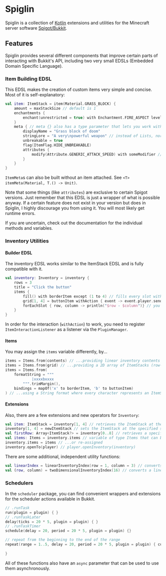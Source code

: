 # Spiglin
Spiglin is a collection of [Kotlin](https://kotlinlang.org/) extensions and utilities 
for the Minecraft server software [Spigot/Bukkit](https://www.spigotmc.org/).

## Features
Spiglin provides several different components that improve certain parts of interacting 
with Bukkit's API, including two very small EDSLs (Embedded Domain Specific Language).

### Item Building EDSL
This EDSL makes the creation of custom items very simple and concise. 
Most of it is self-explanatory:
```kotlin
val item: ItemStack = item(Material.GRASS_BLOCK) {
    amount = maxStackSize // default is 1
    enchantments {
        enchant(unrestricted = true) with Enchantment.FIRE_ASPECT level 3 // adds fire aspect 3 as an enchantment
    }
    meta { // meta {} also has a type parameter that lets you work with more specific ItemMetas.
        displayName = "Grass block of doom"
        stringLore = "A very\npowerful weapon" // instead of Lists, normal Strings can be used with stringLore. This just delegates to the normal lore.
        unbreakable = true
        flag(ItemFlag.HIDE_UNBREAKABLE)
        attributes {
            modify(Attribute.GENERIC_ATTACK_SPEED) with someModifier // both single modifiers and Lists of modifiers work here
        }   
    }   
}
```
`ItemMeta`s can also be built without an item attached. See `<T> itemMeta(Material, T.() -> Unit)`.

Note that some things (like `attributes`) are exclusive to certain Spigot versions. Just remember that this EDSL 
is just a wrapper of what is possible anyway. If a certain feature does not exist in your version but does in Spiglin, 
I highly discourage you from using it. You will most likely get runtime errors.

If you are uncertain, check out the documentation for the individual methods and variables.

### Inventory Utilities
#### Builder EDSL
The inventory EDSL works similar to the ItemStack EDSL and is fully compatible with it.
```kotlin
val inventory: Inventory = inventory {
    rows = 3
    title = "Click the button"
    items {
        fill() with borderItem except (1 to 4) // fills every slot with the provided item, excluding the ones speficied in "except" (also works with linear IntRanges or Iterable<Pair<Int, Int>>)
        grid[1, 4] = buttonItem withAction { event -> event.player.sendMessage("Click!") } // sets the item in the middle to "buttonItem" and attaches an action that is triggered should it be clicked.
        forEachSlot { row, column -> println("$row - $column")} // you can also perform custom operations with forEachSlot
    }
}
```
In order for the interaction (`withAction`) to work, you need to register `ItemInteractionListener` as a listener 
via the `PluginManager`.

#### Items
You may assign the `items` variable differently, by...
```kotlin
items = Items.from(contents) // ...providing linear inventory contents
items = Items.from(grid) // ...providing a 2D array of ItemStacks (row-column)
items = Items.from(
    formatString = """
            |xxxxbxxxx
        """.trimMargin(), 
    bindings = mapOf('x' to borderItem, 'b' to buttonItem)
) // ...using a String format where every character represents an ItemStack!
```
#### Extensions
Also, there are a few extensions and new operators for `Inventory`:
```kotlin
val item: ItemStack = inventory[1, 4] // retrieves the ItemStack at the specified slot (Pair<Int, Int> or a linear index can be used, too)
inventory[1, 4] = newItemStack // sets the ItemStack at the specified slot (Pair<Int, Int> or a linear index can be used, too)
val firstRow: Array<ItemStack?> = inventory[0..8] // retrieves a specific range of items from the inventory
val items: Items = inventory.items // variable of type Items that can be retrieved...
inventory.items = items // ...or re-assigned
inventory.openTo(player) // player.openInventory(inventory)
```
There are some additional, independent utility functions:
```kotlin
val linearIndex = linearInventoryIndex(row = 1, column = 3) // converts a 2 dimensional index to a linear one (also works with Pair<Int, Int>)
val (row, column) = twoDimensionalInventoryIndex(16) // converts a linear index to a Pair<Int, Int> that represent row and column of that index
```

### Schedulers
In the `scheduler` package, you can find convenient wrappers and extensions for the 
scheduler actions available in Bukkit.
```kotlin
// .runTask
run(plugin = plugin) { } 
// .runTaskLater
delay(ticks = 20 * 5, plugin = plugin) { } 
// .runTaskTimer
schedule(delay = 20, period = 20 * 5, plugin = plugin) {} 

// repeat from the beginning to the end of the range
repeat(range = 1..5, delay = 20, period = 20 * 5, plugin = plugin) { current ->
    
}
```
All of these functions also have an `async` parameter that can be used to 
use them asynchronously.